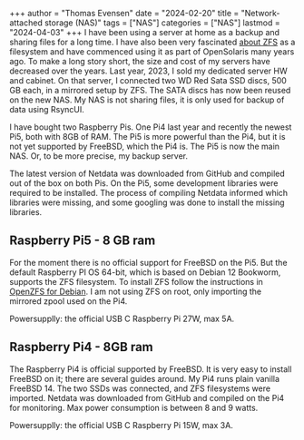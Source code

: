 +++
author = "Thomas Evensen"
date = "2024-02-20"
title =  "Network-attached storage (NAS)"
tags = ["NAS"]
categories = ["NAS"]
lastmod = "2024-04-03"
+++
I have been using a server at home as a backup and sharing files for a long time. I have also been very fascinated [about ZFS](https://openzfs.org/wiki/Main_Page) as a filesystem and have commenced using it as part of OpenSolaris many years ago. To make a long story short, the size and cost of my servers have decreased over the years. Last year, 2023, I sold my dedicated server HW and cabinet. On that server, I connected two WD Red Sata SSD discs, 500 GB each, in a mirrored setup by ZFS. The SATA discs has now been reused on the new NAS.  My NAS is not sharing files, it is only used for backup of data using RsyncUI. 

I have bought two Raspberry Pis. One Pi4 last year and recently the newest Pi5, both with 8GB of RAM. The Pi5 is more powerful than the Pi4, but it is not yet supported by FreeBSD, which the Pi4 is. The Pi5 is now the main NAS. Or, to be more precise, my backup server.

The latest version of Netdata was downloaded from GitHub and compiled out of the box on both Pis. On the Pi5, some development libraries were required to be installed. The process of compiling Netdata informed which libraries were missing, and some googling was done to install the missing libraries.

## Raspberry Pi5 - 8 GB ram

For the moment there is no official support for FreeBSD on the Pi5. But the default Raspberry PI OS 64-bit, which is based on Debian 12 Bookworm, supports the ZFS filesystem. To install ZFS follow the instructions in [OpenZFS for Debian](https://openzfs.github.io/openzfs-docs/Getting%20Started/Debian/index.html). I am not using ZFS on root, only importing the mirrored zpool used on the Pi4.

Powersupplly: the official USB C Raspberry Pi 27W, max 5A.

## Raspberry Pi4 - 8GB ram

The Raspberry Pi4 is official supported by FreeBSD. It is very easy to install FreeBSD on it; there are several guides around. My Pi4 runs plain vanilla FreeBSD 14. The two SSDs was connected, and ZFS filesystems were imported. Netdata was downloaded from GitHub and compiled on the Pi4 for monitoring. Max power consumption is between 8 and 9 watts. 

Powersupplly: the official USB C Raspberry Pi 15W, max 3A.